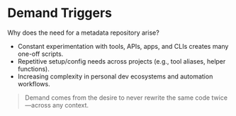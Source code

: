 # Demand Triggers

Why does the need for a metadata repository arise?

- Constant experimentation with tools, APIs, apps, and CLIs creates many one-off scripts.
- Repetitive setup/config needs across projects (e.g., tool aliases, helper functions).
- Increasing complexity in personal dev ecosystems and automation workflows.

> Demand comes from the desire to never rewrite the same code twice—across any context.